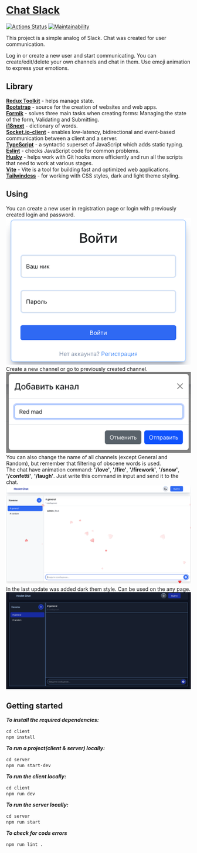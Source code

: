 # [Chat Slack](https://dianashilova.github.io/frontend-project-12-vite/login)

[![Actions Status](https://github.com/DianaShilova/frontend-project-12/actions/workflows/hexlet-check.yml/badge.svg)](https://github.com/DianaShilova/frontend-project-12/actions)
[![Maintainability](https://api.codeclimate.com/v1/badges/77b2860c4cf428786915/maintainability)](https://codeclimate.com/github/DianaShilova/frontend-project-12/maintainability)

This project is a simple analog of Slack. Chat was created for user communication.

Log in or create a new user and start communicating. You can create/edit/delete your own channels and chat in them. Use emoji animation to express your emotions.

## Library

**[Redux Toolkit](https://redux-toolkit.js.org/)** - helps manage state.  
**[Bootstrap](https://getbootstrap.com/)** - source for the creation of websites and web apps.  
**[Formik](https://formik.org/)** - solves three main tasks when creating forms: Managing the state of the form, Validating and Submitting.  
**[i18next](https://www.i18next.com/)** - dictionary of words.  
**[Socket.io-client](https://socket.io/)** - enables low-latency, bidirectional and event-based communication between a client and a server.  
**[TypeScript](https://www.typescriptlang.org/docs/)** - a syntactic superset of JavaScript which adds static typing.  
**[Eslint](https://eslint.org/docs/latest/use/migrate-to-8.0.0)** - checks JavaScript code for common problems.  
**[Husky](https://typicode.github.io/husky/)** - helps work with Git hooks more efficiently and run all the scripts that need to work at various stages.  
**[Vite](https://vitejs.dev/)** - Vite is a tool for building fast and optimized web applications.  
**[Tailwindcss](https://tailwindcss.com/)** - for working with CSS styles, dark and light theme styling.

## Using

You can create a new user in registration page or login with previously created login and password.
![login](image.png)
Create a new channel or go to previously created channel.
![alt text](image-1.png)
You can also change the name of all channels (except General and Random), but remember that filtering of obscene words is used.  
The chat have animation command: **'/love'**, **'/fire'**, **'/firework'**, **'/snow'**, **'/confetti'**, **'/laugh'**. Just write this command in input and send it to the chat.
![animation](image-6.png)
In the last update was added dark them style. Can be used on the any page.
![alt text](image-3.png)

## Getting started

**_To install the required dependencies:_**

```
cd client
npm install
```

**_To run a project(client & server) locally:_**

```
cd server
npm run start-dev
```

**_To run the client locally:_**

```
cd client
npm run dev
```

**_To run the server locally:_**

```
cd server
npm run start
```

**_To check for cods errors_**

```
npm run lint .
```
